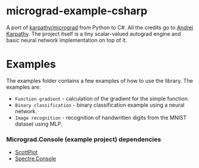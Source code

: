# micrograd-example-csharp
A port of [karpathy/micrograd](https://github.com/karpathy/micrograd) from Python to C#. All the credits go to [Andrej Karpathy](https://github.com/karpathy).
The project itself is a tiny scalar-valued autograd engine and basic neural network implementation on top of it.

# Examples
The examples folder contains a few examples of how to use the library.
The examples are:
* `Function gradient` - calculation of the gradient for the simple function.
* `Binary classification` - binary classification example using a neural network.
* `Image recognition` - recognition of handwritten digits from the MNIST dataset using MLP.

### Micrograd.Console (example project) dependencies
* [ScottPlot](https://github.com/ScottPlot/ScottPlot)
* [Spectre.Console](https://github.com/spectreconsole/spectre.console)